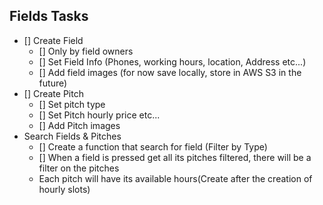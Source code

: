 ## Fields  Tasks

- [] Create Field
  - [] Only by field owners
  - [] Set Field Info (Phones, working hours, location, Address etc...) 
  - [] Add field images (for now save locally, store in AWS S3 in the future)
- [] Create Pitch
  - [] Set pitch type
  - [] Set Pitch hourly price etc...
  - [] Add Pitch images
- Search Fields & Pitches
  - [] Create a function that search for field (Filter by Type)
  - [] When a field is pressed get all its pitches filtered, there will be a filter on the pitches
  - Each pitch will have its available hours(Create after the creation of hourly slots)
